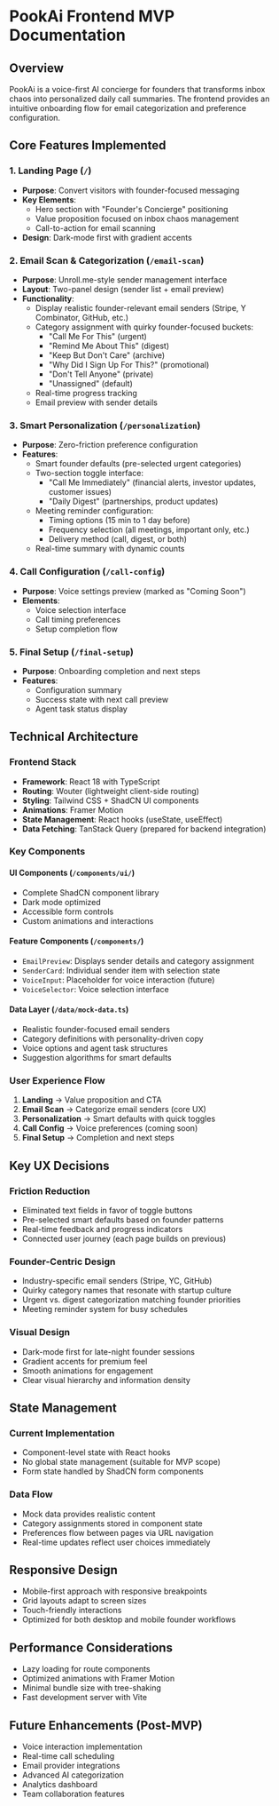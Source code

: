 # PookAi Frontend MVP Documentation

## Overview
PookAi is a voice-first AI concierge for founders that transforms inbox chaos into personalized daily call summaries. The frontend provides an intuitive onboarding flow for email categorization and preference configuration.

## Core Features Implemented

### 1. Landing Page (`/`)
- **Purpose**: Convert visitors with founder-focused messaging
- **Key Elements**: 
  - Hero section with "Founder's Concierge" positioning
  - Value proposition focused on inbox chaos management
  - Call-to-action for email scanning
- **Design**: Dark-mode first with gradient accents

### 2. Email Scan & Categorization (`/email-scan`)
- **Purpose**: Unroll.me-style sender management interface
- **Layout**: Two-panel design (sender list + email preview)
- **Functionality**:
  - Display realistic founder-relevant email senders (Stripe, Y Combinator, GitHub, etc.)
  - Category assignment with quirky founder-focused buckets:
    - "Call Me For This" (urgent)
    - "Remind Me About This" (digest)
    - "Keep But Don't Care" (archive)
    - "Why Did I Sign Up For This?" (promotional)
    - "Don't Tell Anyone" (private)
    - "Unassigned" (default)
  - Real-time progress tracking
  - Email preview with sender details

### 3. Smart Personalization (`/personalization`)
- **Purpose**: Zero-friction preference configuration
- **Features**:
  - Smart founder defaults (pre-selected urgent categories)
  - Two-section toggle interface:
    - "Call Me Immediately" (financial alerts, investor updates, customer issues)
    - "Daily Digest" (partnerships, product updates)
  - Meeting reminder configuration:
    - Timing options (15 min to 1 day before)
    - Frequency selection (all meetings, important only, etc.)
    - Delivery method (call, digest, or both)
  - Real-time summary with dynamic counts

### 4. Call Configuration (`/call-config`)
- **Purpose**: Voice settings preview (marked as "Coming Soon")
- **Elements**:
  - Voice selection interface
  - Call timing preferences
  - Setup completion flow

### 5. Final Setup (`/final-setup`)
- **Purpose**: Onboarding completion and next steps
- **Features**:
  - Configuration summary
  - Success state with next call preview
  - Agent task status display

## Technical Architecture

### Frontend Stack
- **Framework**: React 18 with TypeScript
- **Routing**: Wouter (lightweight client-side routing)
- **Styling**: Tailwind CSS + ShadCN UI components
- **Animations**: Framer Motion
- **State Management**: React hooks (useState, useEffect)
- **Data Fetching**: TanStack Query (prepared for backend integration)

### Key Components

#### UI Components (`/components/ui/`)
- Complete ShadCN component library
- Dark mode optimized
- Accessible form controls
- Custom animations and interactions

#### Feature Components (`/components/`)
- `EmailPreview`: Displays sender details and category assignment
- `SenderCard`: Individual sender item with selection state
- `VoiceInput`: Placeholder for voice interaction (future)
- `VoiceSelector`: Voice selection interface

#### Data Layer (`/data/mock-data.ts`)
- Realistic founder-focused email senders
- Category definitions with personality-driven copy
- Voice options and agent task structures
- Suggestion algorithms for smart defaults

### User Experience Flow
1. **Landing** → Value proposition and CTA
2. **Email Scan** → Categorize email senders (core UX)
3. **Personalization** → Smart defaults with quick toggles
4. **Call Config** → Voice preferences (coming soon)
5. **Final Setup** → Completion and next steps

## Key UX Decisions

### Friction Reduction
- Eliminated text fields in favor of toggle buttons
- Pre-selected smart defaults based on founder patterns
- Real-time feedback and progress indicators
- Connected user journey (each page builds on previous)

### Founder-Centric Design
- Industry-specific email senders (Stripe, YC, GitHub)
- Quirky category names that resonate with startup culture
- Urgent vs. digest categorization matching founder priorities
- Meeting reminder system for busy schedules

### Visual Design
- Dark-mode first for late-night founder sessions
- Gradient accents for premium feel
- Smooth animations for engagement
- Clear visual hierarchy and information density

## State Management

### Current Implementation
- Component-level state with React hooks
- No global state management (suitable for MVP scope)
- Form state handled by ShadCN form components

### Data Flow
- Mock data provides realistic content
- Category assignments stored in component state
- Preferences flow between pages via URL navigation
- Real-time updates reflect user choices immediately

## Responsive Design
- Mobile-first approach with responsive breakpoints
- Grid layouts adapt to screen sizes
- Touch-friendly interactions
- Optimized for both desktop and mobile founder workflows

## Performance Considerations
- Lazy loading for route components
- Optimized animations with Framer Motion
- Minimal bundle size with tree-shaking
- Fast development server with Vite

## Future Enhancements (Post-MVP)
- Voice interaction implementation
- Real-time call scheduling
- Email provider integrations
- Advanced AI categorization
- Analytics dashboard
- Team collaboration features